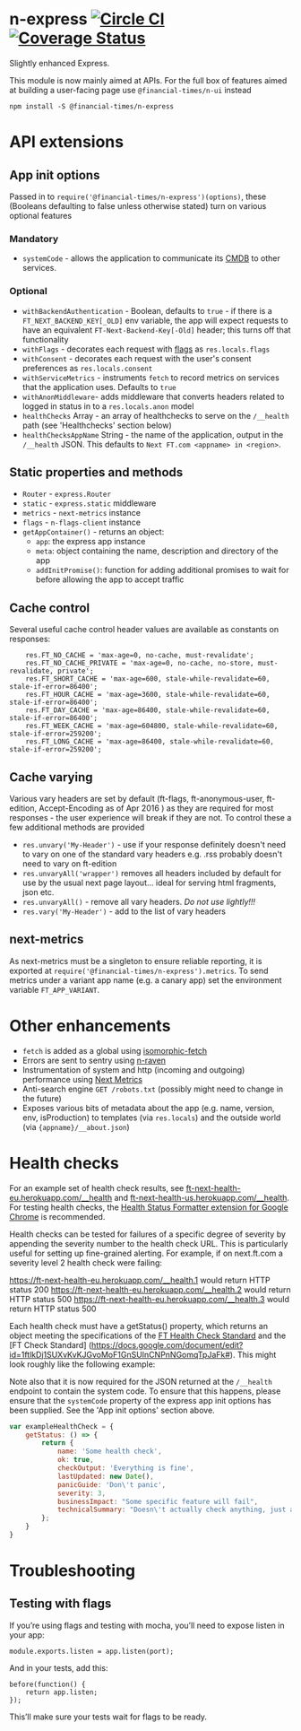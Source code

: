 n-express [![Circle CI](https://circleci.com/gh/Financial-Times/n-express/tree/master.svg?style=svg)](https://circleci.com/gh/Financial-Times/n-express/tree/master)[![Coverage Status](https://coveralls.io/repos/github/Financial-Times/n-express/badge.svg)](https://coveralls.io/github/Financial-Times/n-express)
============

Slightly enhanced Express.

This module is now mainly aimed at APIs. For the full box of features aimed at building a user-facing page use `@financial-times/n-ui` instead

```
npm install -S @financial-times/n-express
```

# API extensions

## App init options


Passed in to `require('@financial-times/n-express')(options)`, these (Booleans defaulting to false unless otherwise stated) turn on various optional features

### Mandatory

- `systemCode` - allows the application to communicate its [CMDB](https://cmdb.ft.com) to other services.

### Optional

- `withBackendAuthentication` - Boolean, defaults to `true` - if there is a `FT_NEXT_BACKEND_KEY[_OLD]` env variable, the app will expect requests to have an equivalent `FT-Next-Backend-Key[-Old]` header; this turns off that functionality
- `withFlags` - decorates each request with [flags](https://github.com/Financial-Times/n-flags-client) as `res.locals.flags`
- `withConsent` - decorates each request with the user's consent preferences as `res.locals.consent`
- `withServiceMetrics` - instruments `fetch` to record metrics on services that the application uses. Defaults to `true`
- `withAnonMiddleware`- adds middleware that converts headers related to logged in status in to a `res.locals.anon` model
- `healthChecks` Array - an array of healthchecks to serve on the `/__health` path (see 'Healthchecks' section below)
- `healthChecksAppName` String - the name of the application, output in the `/__health` JSON. This defaults to `Next FT.com <appname> in <region>`.

## Static properties and methods
- `Router` - `express.Router`
- `static` - `express.static` middleware
- `metrics` - `next-metrics` instance
- `flags` - `n-flags-client` instance
- `getAppContainer()` - returns an object:
	- `app`: the express app instance
	- `meta`: object containing the name, description and directory of the app
	- `addInitPromise()`: function for adding additional promises to wait for before allowing the app to accept traffic


## Cache control
Several useful cache control header values are available as constants on responses:
```
	res.FT_NO_CACHE = 'max-age=0, no-cache, must-revalidate';
	res.FT_NO_CACHE_PRIVATE = 'max-age=0, no-cache, no-store, must-revalidate, private';
	res.FT_SHORT_CACHE = 'max-age=600, stale-while-revalidate=60, stale-if-error=86400';
	res.FT_HOUR_CACHE = 'max-age=3600, stale-while-revalidate=60, stale-if-error=86400';
	res.FT_DAY_CACHE = 'max-age=86400, stale-while-revalidate=60, stale-if-error=86400';
	res.FT_WEEK_CACHE = 'max-age=604800, stale-while-revalidate=60, stale-if-error=259200';
	res.FT_LONG_CACHE = 'max-age=86400, stale-while-revalidate=60, stale-if-error=259200';
```

## Cache varying
Various vary headers are set by default (ft-flags, ft-anonymous-user, ft-edition, Accept-Encoding as of Apr 2016 ) as they are required for most responses - the user experience will break if they are not. To control these a few additional methods are provided
- `res.unvary('My-Header')` - use if your response definitely doesn't need to vary on one of the standard vary headers e.g. .rss probably doesn't need to vary on ft-edition
- `res.unvaryAll('wrapper')` removes all headers included by default for use by the usual next page layout... ideal for serving html fragments, json etc.
- `res.unvaryAll()` - remove all vary headers. *Do not use lightly!!!*
- `res.vary('My-Header')` - add to the list of vary headers

## next-metrics
As next-metrics must be a singleton to ensure reliable reporting, it is exported at `require('@financial-times/n-express').metrics`. To send metrics under a variant app name (e.g. a canary app) set the environment variable `FT_APP_VARIANT`.

# Other enhancements
- `fetch` is added as a global using [isomorphic-fetch](https://github.com/matthew-andrews/isomorphic-fetch)
- Errors are sent to sentry using [n-raven](https://github.com/Financial-Times/n-raven)
- Instrumentation of system and http (incoming and outgoing) performance using [Next Metrics](https://github.com/Financial-Times/next-metrics)
- Anti-search engine `GET /robots.txt` (possibly might need to change in the future)
- Exposes various bits of metadata about the app (e.g. name, version, env, isProduction) to templates (via `res.locals`) and the outside world (via `{appname}/__about.json`)



# Health checks

For an example set of health check results, see [ft-next-health-eu.herokuapp.com/__health](https://ft-next-health-eu.herokuapp.com/__health) and [ft-next-health-us.herokuapp.com/__health](https://ft-next-health-us.herokuapp.com/__health). For testing health checks, the [Health Status Formatter extension for Google Chrome](https://github.com/triblondon/health-status-formatter) is recommended.

Health checks can be tested for failures of a specific degree of severity by appending the severity number to the health check URL. This is particularly useful for setting up fine-grained alerting. For example, if on next.ft.com a severity level 2 health check were failing:

https://ft-next-health-eu.herokuapp.com/__health.1 would return HTTP status 200
https://ft-next-health-eu.herokuapp.com/__health.2 would return HTTP status 500
https://ft-next-health-eu.herokuapp.com/__health.3 would return HTTP status 500

Each health check must have a getStatus() property, which returns an object meeting the specifications of the [FT Health Check Standard](https://docs.google.com/document/d/18hefJjImF5IFp9WvPAm9Iq5_GmWzI9ahlKSzShpQl1s/edit) and the [FT Check Standard] (https://docs.google.com/document/edit?id=1ftlkDj1SUXvKvKJGvoMoF1GnSUInCNPnNGomqTpJaFk#). This might look roughly like the following example:

Note also that it is now required for the JSON returned at the `/__health` endpoint to contain the system code. To ensure that this happens, please ensure that the `systemCode` property of the express app init options has been supplied. See the 'App init options' section above.

```js
var exampleHealthCheck = {
	getStatus: () => {
		return {
			name: 'Some health check',
			ok: true,
			checkOutput: 'Everything is fine',
			lastUpdated: new Date(),
			panicGuide: 'Don\'t panic',
			severity: 3,
			businessImpact: "Some specific feature will fail",
			technicalSummary: "Doesn\'t actually check anything, just an example"
		};
	}
}
```

# Troubleshooting

## Testing with flags

If you’re using flags and testing with mocha, you’ll need to expose listen in your app:

```
module.exports.listen = app.listen(port);
```

And in your tests, add this:

```
before(function() {
	return app.listen;
});
```

This’ll make sure your tests wait for flags to be ready.
